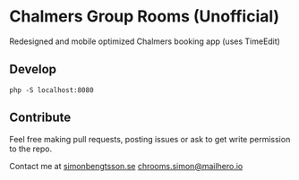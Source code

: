 Chalmers Group Rooms (Unofficial)
================================
Redesigned and mobile optimized Chalmers booking app (uses TimeEdit)

## Develop
`php -S localhost:8080`

## Contribute

Feel free making pull requests, posting issues or ask to get write permission to the repo.

Contact me at [simonbengtsson.se](http://simonbengtsson.se) chrooms.simon@mailhero.io